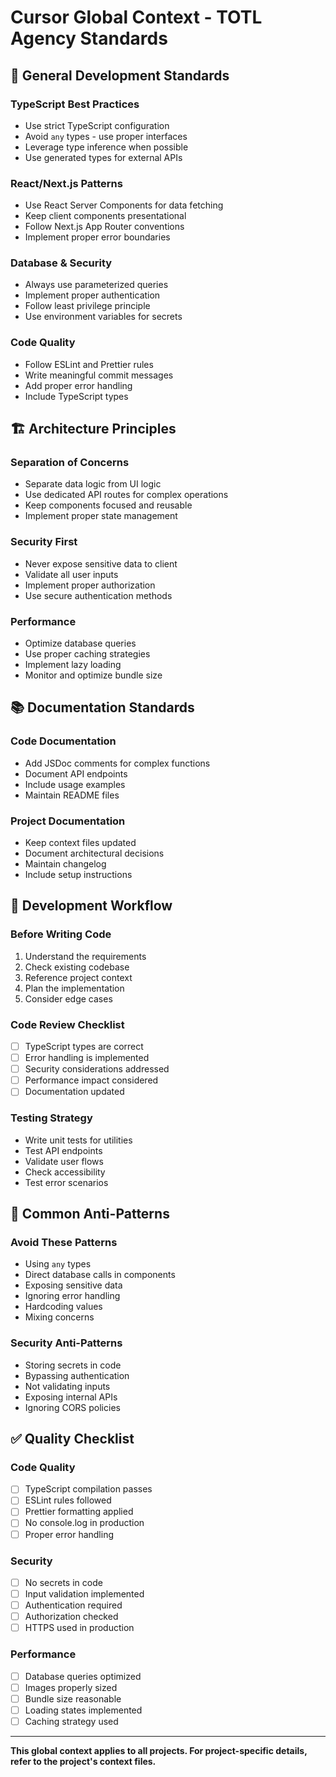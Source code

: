 # Cursor Global Context - TOTL Agency Standards

## 🎯 General Development Standards

### TypeScript Best Practices
- Use strict TypeScript configuration
- Avoid `any` types - use proper interfaces
- Leverage type inference when possible
- Use generated types for external APIs

### React/Next.js Patterns
- Use React Server Components for data fetching
- Keep client components presentational
- Follow Next.js App Router conventions
- Implement proper error boundaries

### Database & Security
- Always use parameterized queries
- Implement proper authentication
- Follow least privilege principle
- Use environment variables for secrets

### Code Quality
- Follow ESLint and Prettier rules
- Write meaningful commit messages
- Add proper error handling
- Include TypeScript types

## 🏗️ Architecture Principles

### Separation of Concerns
- Separate data logic from UI logic
- Use dedicated API routes for complex operations
- Keep components focused and reusable
- Implement proper state management

### Security First
- Never expose sensitive data to client
- Validate all user inputs
- Implement proper authorization
- Use secure authentication methods

### Performance
- Optimize database queries
- Use proper caching strategies
- Implement lazy loading
- Monitor and optimize bundle size

## 📚 Documentation Standards

### Code Documentation
- Add JSDoc comments for complex functions
- Document API endpoints
- Include usage examples
- Maintain README files

### Project Documentation
- Keep context files updated
- Document architectural decisions
- Maintain changelog
- Include setup instructions

## 🔄 Development Workflow

### Before Writing Code
1. Understand the requirements
2. Check existing codebase
3. Reference project context
4. Plan the implementation
5. Consider edge cases

### Code Review Checklist
- [ ] TypeScript types are correct
- [ ] Error handling is implemented
- [ ] Security considerations addressed
- [ ] Performance impact considered
- [ ] Documentation updated

### Testing Strategy
- Write unit tests for utilities
- Test API endpoints
- Validate user flows
- Check accessibility
- Test error scenarios

## 🚫 Common Anti-Patterns

### Avoid These Patterns
- Using `any` types
- Direct database calls in components
- Exposing sensitive data
- Ignoring error handling
- Hardcoding values
- Mixing concerns

### Security Anti-Patterns
- Storing secrets in code
- Bypassing authentication
- Not validating inputs
- Exposing internal APIs
- Ignoring CORS policies

## ✅ Quality Checklist

### Code Quality
- [ ] TypeScript compilation passes
- [ ] ESLint rules followed
- [ ] Prettier formatting applied
- [ ] No console.log in production
- [ ] Proper error handling

### Security
- [ ] No secrets in code
- [ ] Input validation implemented
- [ ] Authentication required
- [ ] Authorization checked
- [ ] HTTPS used in production

### Performance
- [ ] Database queries optimized
- [ ] Images properly sized
- [ ] Bundle size reasonable
- [ ] Loading states implemented
- [ ] Caching strategy used

---

**This global context applies to all projects. For project-specific details, refer to the project's context files.** 